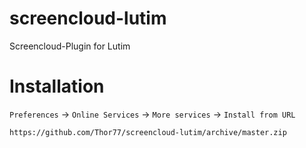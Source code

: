 # screencloud-lutim
Screencloud-Plugin for Lutim

Installation
=======

`Preferences` -> `Online Services` -> `More services` -> `Install from URL`
```
https://github.com/Thor77/screencloud-lutim/archive/master.zip
```
